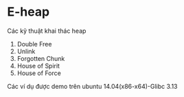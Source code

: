 # E-heap
Các kỹ thuật khai thác heap 

1. Double Free
2. Unlink
3. Forgotten Chunk
4. House of Spirit
5. House of Force

Các ví dụ được demo trên ubuntu 14.04(x86-x64)-Glibc 3.13
